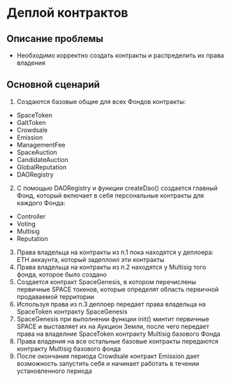 # Деплой контрактов

## Описание проблемы
- Необходимо корректно создать контракты и распределить их права владения

## Основной сценарий
1. Создаются базовые общие для всех Фондов контракты:
- SpaceToken
- GaltToken
- Crowdsale
- Emission
- ManagementFee
- SpaceAuction
- CandidateAuction
- GlobalReputation
- DAORegistry
2. С помощью DAORegistry и функции createDao() создается главный Фонд, который включает в себя персональные контракты для каждого Фонда:
- Controller
- Voting
- Multisig
- Reputation
3. Права владельца на контракты из п.1 пока находятся у деплоера: ETH аккаунта, который задеплоил эти контракты
4. Права владельца на контракты из п.2 находятся у Multisig того фонда, которое было создано
4. Создается контракт SpaceGenesis, в котором перечислены первичные SPACE токенов, которые определят область первичной продаваемой территории
5. Используя права из п.3 деплоер передает права владельца на SpaceToken контракту SpaceGenesis
6. SpaceGenesis при выполнении функции init() минтит первичные SPACE и выставляет их на Аукцион Земли, после чего передает права на владелние SpaceToken контракту Multisig базового Фонда
7. Права владения на все остальные базовые контракты передаются контракту Multisig базового фонда
8. После окончания периода Crowdsale контракт Emission дает возможность запустить себя и начинает работать в течении установленного периода
